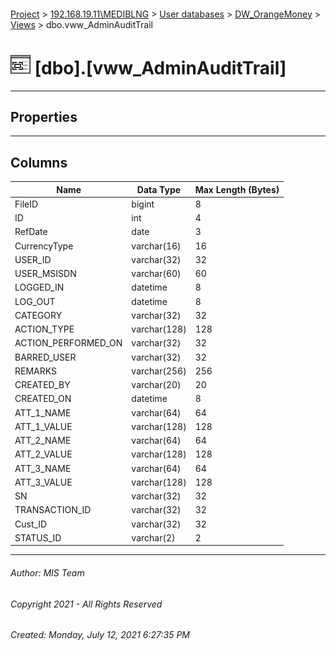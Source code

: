 #### 

[Project](../../../../index.md) > [192.168.19.11\\MEDIBLNG](../../../index.md) > [User databases](../../index.md) > [DW_OrangeMoney](../index.md) > [Views](Views.md) > dbo.vww_AdminAuditTrail

# ![Views](../../../../Images/View32.png) [dbo].[vww_AdminAuditTrail]

---

## <a name="#properties"></a>Properties



---

## <a name="#columns"></a>Columns

| Name | Data Type | Max Length (Bytes) |
|---|---|---|
| FileID | bigint | 8 |
| ID | int | 4 |
| RefDate | date | 3 |
| CurrencyType | varchar(16) | 16 |
| USER_ID | varchar(32) | 32 |
| USER_MSISDN | varchar(60) | 60 |
| LOGGED_IN | datetime | 8 |
| LOG_OUT | datetime | 8 |
| CATEGORY | varchar(32) | 32 |
| ACTION_TYPE | varchar(128) | 128 |
| ACTION_PERFORMED_ON | varchar(32) | 32 |
| BARRED_USER | varchar(32) | 32 |
| REMARKS | varchar(256) | 256 |
| CREATED_BY | varchar(20) | 20 |
| CREATED_ON | datetime | 8 |
| ATT_1_NAME | varchar(64) | 64 |
| ATT_1_VALUE | varchar(128) | 128 |
| ATT_2_NAME | varchar(64) | 64 |
| ATT_2_VALUE | varchar(128) | 128 |
| ATT_3_NAME | varchar(64) | 64 |
| ATT_3_VALUE | varchar(128) | 128 |
| SN | varchar(32) | 32 |
| TRANSACTION_ID | varchar(32) | 32 |
| Cust_ID | varchar(32) | 32 |
| STATUS_ID | varchar(2) | 2 |


---

###### Author:  MIS Team

###### Copyright 2021 - All Rights Reserved

###### Created: Monday, July 12, 2021 6:27:35 PM

